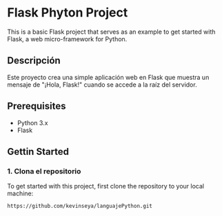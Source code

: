# Flask Phyton Project

This is a basic Flask project that serves as an example to get started with Flask, a web micro-framework for Python.
## Descripción

Este proyecto crea una simple aplicación web en Flask que muestra un mensaje de "¡Hola, Flask!" cuando se accede a la raíz del servidor.

## Prerequisites

- Python 3.x
- Flask

## Gettin Started


### 1. Clona el repositorio

To get started with this project, first clone the repository to your local machine:
```bash
https://github.com/kevinseya/languajePython.git
